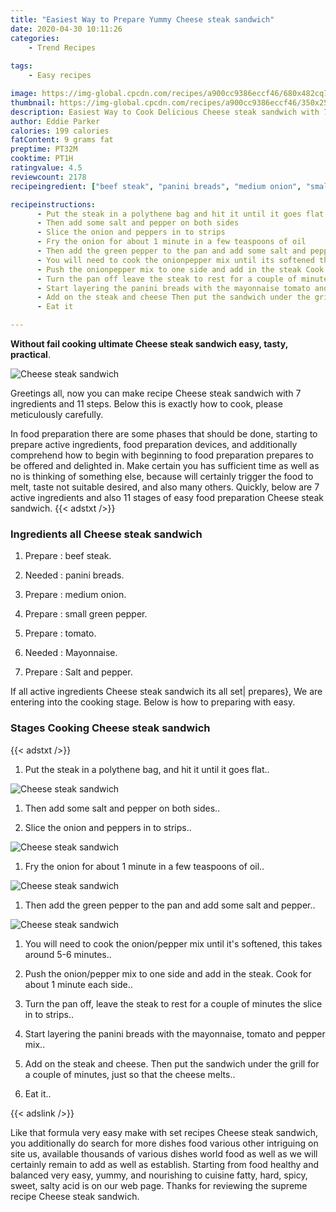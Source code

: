 ```yaml
---
title: "Easiest Way to Prepare Yummy Cheese steak sandwich"
date: 2020-04-30 10:11:26
categories:
    - Trend Recipes
    
tags:
    - Easy recipes

image: https://img-global.cpcdn.com/recipes/a900cc9386eccf46/680x482cq70/cheese-steak-sandwich-recipe-main-photo.jpg
thumbnail: https://img-global.cpcdn.com/recipes/a900cc9386eccf46/350x250cq70/cheese-steak-sandwich-recipe-main-photo.jpg
description: Easiest Way to Cook Delicious Cheese steak sandwich with 7 ingredients and 11 stages of easy cooking.
author: Eddie Parker
calories: 199 calories
fatContent: 9 grams fat
preptime: PT32M
cooktime: PT1H
ratingvalue: 4.5
reviewcount: 2178
recipeingredient: ["beef steak", "panini breads", "medium onion", "small green pepper", "tomato", "Mayonnaise", "Salt and pepper"]

recipeinstructions: 
      - Put the steak in a polythene bag and hit it until it goes flat 
      - Then add some salt and pepper on both sides 
      - Slice the onion and peppers in to strips 
      - Fry the onion for about 1 minute in a few teaspoons of oil 
      - Then add the green pepper to the pan and add some salt and pepper 
      - You will need to cook the onionpepper mix until its softened this takes around 56 minutes 
      - Push the onionpepper mix to one side and add in the steak Cook for about 1 minute each side 
      - Turn the pan off leave the steak to rest for a couple of minutes the slice in to strips 
      - Start layering the panini breads with the mayonnaise tomato and pepper mix 
      - Add on the steak and cheese Then put the sandwich under the grill for a couple of minutes just so that the cheese melts 
      - Eat it

---
```




**Without fail cooking ultimate Cheese steak sandwich easy, tasty, practical**. 


![Cheese steak sandwich](https://img-global.cpcdn.com/recipes/a900cc9386eccf46/680x482cq70/cheese-steak-sandwich-recipe-main-photo.jpg "Cheese steak sandwich")




Greetings all, now you can make recipe Cheese steak sandwich with 7 ingredients and 11 steps. Below this is exactly how to cook, please meticulously carefully.

In food preparation there are some phases that should be done, starting to prepare active ingredients, food preparation devices, and additionally comprehend how to begin with beginning to food preparation prepares to be offered and delighted in. Make certain you has sufficient time as well as no is thinking of something else, because will certainly trigger the food to melt, taste not suitable desired, and also many others. Quickly, below are 7 active ingredients and also 11 stages of easy food preparation Cheese steak sandwich.
{{< adstxt />}}

### Ingredients all Cheese steak sandwich


1. Prepare  : beef steak.

1. Needed  : panini breads.

1. Prepare  : medium onion.

1. Prepare  : small green pepper.

1. Prepare  : tomato.

1. Needed  : Mayonnaise.

1. Prepare  : Salt and pepper.



If all active ingredients Cheese steak sandwich its all set| prepares}, We are entering into the cooking stage. Below is how to preparing with easy.

### Stages Cooking Cheese steak sandwich

{{< adstxt />}}


1. Put the steak in a polythene bag, and hit it until it goes flat..



![Cheese steak sandwich](https://img-global.cpcdn.com/steps/5e0417228f8dbdb2/160x128cq70/cheese-steak-sandwich-recipe-step-1-photo.jpg" "Cheese steak sandwich")



1. Then add some salt and pepper on both sides..



1. Slice the onion and peppers in to strips..



![Cheese steak sandwich](https://img-global.cpcdn.com/steps/54f12f00cbe31484/160x128cq70/cheese-steak-sandwich-recipe-step-3-photo.jpg" "Cheese steak sandwich")



1. Fry the onion for about 1 minute in a few teaspoons of oil..



![Cheese steak sandwich](https://img-global.cpcdn.com/steps/9c91f1cba3bbfdfe/160x128cq70/cheese-steak-sandwich-recipe-step-4-photo.jpg" "Cheese steak sandwich")



1. Then add the green pepper to the pan and add some salt and pepper..



![Cheese steak sandwich](https://img-global.cpcdn.com/steps/247669da69578ff2/160x128cq70/cheese-steak-sandwich-recipe-step-5-photo.jpg" "Cheese steak sandwich")



1. You will need to cook the onion/pepper mix until it&#39;s softened, this takes around 5-6 minutes..



1. Push the onion/pepper mix to one side and add in the steak. Cook for about 1 minute each side..



1. Turn the pan off, leave the steak to rest for a couple of minutes the slice in to strips..



1. Start layering the panini breads with the mayonnaise, tomato and pepper mix..



1. Add on the steak and cheese. Then put the sandwich under the grill for a couple of minutes, just so that the cheese melts..



1. Eat it..





{{< adslink />}}

Like that formula very easy make with set recipes Cheese steak sandwich, you additionally do search for more dishes food various other intriguing on site us, available thousands of various dishes world food as well as we will certainly remain to add as well as establish. Starting from food healthy and balanced very easy, yummy, and nourishing to cuisine fatty, hard, spicy, sweet, salty acid is on our web page. Thanks for reviewing the supreme recipe Cheese steak sandwich.
